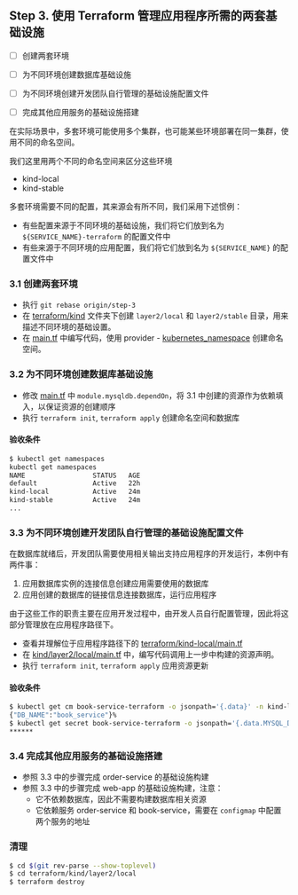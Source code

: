 Step 3. 使用 Terraform 管理应用程序所需的两套基础设施
--

- [ ] 创建两套环境
- [ ] 为不同环境创建数据库基础设施
- [ ] 为不同环境创建开发团队自行管理的基础设施配置文件
- [ ] 完成其他应用服务的基础设施搭建


在实际场景中，多套环境可能使用多个集群，也可能某些环境部署在同一集群，使用不同的命名空间。

我们这里用两个不同的命名空间来区分这些环境
- kind-local
- kind-stable

多套环境需要不同的配置，其来源会有所不同，我们采用下述惯例：
- 有些配置来源于不同环境的基础设施，我们将它们放到名为 `${SERVICE_NAME}-terraform` 的配置文件中
- 有些来源于不同环境的应用配置，我们将它们放到名为 `${SERVICE_NAME}` 的配置文件中

### 3.1 创建两套环境

- 执行 `git rebase origin/step-3`
- 在 [terraform/kind](../terraform/kind) 文件夹下创建 `layer2/local` 和 `layer2/stable` 目录，用来描述不同环境的基础设置。
- 在 [main.tf](../terraform/kind/layer2/local/main.tf) 中编写代码，使用 provider - [kubernetes_namespace](https://registry.terraform.io/providers/hashicorp/kubernetes/latest/docs/resources/namespace) 创建命名空间。


### 3.2 为不同环境创建数据库基础设施

- 修改 [main.tf](../terraform/kind/layer2/local/main.tf)  中 `module.mysqldb.dependOn`，将 3.1 中创建的资源作为依赖填入，以保证资源的创建顺序
- 执行 `terraform init`, `terraform apply` 创建命名空间和数据库

#### 验收条件

```bash
$ kubectl get namespaces
kubectl get namespaces
NAME                 STATUS   AGE
default              Active   22h
kind-local           Active   24m
kind-stable          Active   24m
...
```

### 3.3 为不同环境创建开发团队自行管理的基础设施配置文件

在数据库就绪后，开发团队需要使用相关输出支持应用程序的开发运行，本例中有两件事：
1. 应用数据库实例的连接信息创建应用需要使用的数据库
2. 应用创建的数据库的链接信息连接数据库，运行应用程序

由于这些工作的职责主要在应用开发过程中，由开发人员自行配置管理，因此将这部分管理放在应用程序路径下。

- 查看并理解位于应用程序路径下的 [terraform/kind-local/main.tf](../apps/book-service/terraform/kind-local/main.tf)
- 在 [kind/layer2/local/main.tf](../terraform/kind/layer2/local/main.tf) 中，编写代码调用上一步中构建的资源声明。
- 执行 `terraform init`, `terraform apply` 应用资源更新

#### 验收条件

```bash
$ kubectl get cm book-service-terraform -o jsonpath='{.data}' -n kind-local
{"DB_NAME":"book_service"}%
$ kubectl get secret book-service-terraform -o jsonpath='{.data.MYSQL_DB_PASSWORD}' -n kind-local | base64 -d && echo
******
```

### 3.4 完成其他应用服务的基础设施搭建

- 参照 3.3 中的步骤完成 order-service 的基础设施构建
- 参照 3.3 中的步骤完成 web-app 的基础设施构建，注意：
  - 它不依赖数据库，因此不需要构建数据库相关资源
  - 它依赖服务 order-service 和 book-service，需要在 `configmap` 中配置两个服务的地址

### 清理


```bash
$ cd $(git rev-parse --show-toplevel)
$ cd terraform/kind/layer2/local
$ terraform destroy
```